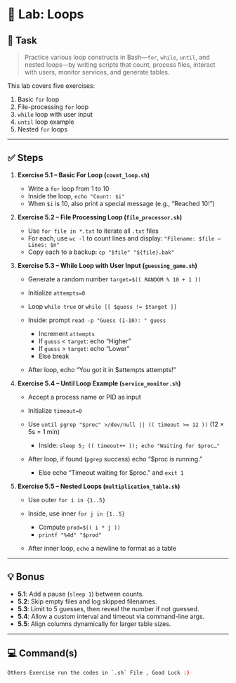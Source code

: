 # 🧪 Lab: Loops

## 📝 Task

> Practice various loop constructs in Bash—`for`, `while`, `until`, and nested loops—by writing scripts that count, process files, interact with users, monitor services, and generate tables.

This lab covers five exercises:

1. Basic `for` loop
2. File-processing `for` loop
3. `while` loop with user input
4. `until` loop example
5. Nested `for` loops

---

## ✅ Steps

1. **Exercise 5.1 – Basic For Loop (`count_loop.sh`)**

   * Write a `for` loop from 1 to 10
   * Inside the loop, `echo "Count: $i"`
   * When `$i` is 10, also print a special message (e.g., “Reached 10!”)

2. **Exercise 5.2 – File Processing Loop (`file_processor.sh`)**

   * Use `for file in *.txt` to iterate all `.txt` files
   * For each, use `wc -l` to count lines and display:
     `"Filename: $file – Lines: $n"`
   * Copy each to a backup: `cp "$file" "${file}.bak"`

3. **Exercise 5.3 – While Loop with User Input (`guessing_game.sh`)**

   * Generate a random number `target=$(( RANDOM % 10 + 1 ))`
   * Initialize `attempts=0`
   * Loop `while true` or `while [[ $guess != $target ]]`
   * Inside: prompt `read -p "Guess (1-10): " guess`

     * Increment `attempts`
     * If `guess` < `target`: echo “Higher”
     * If `guess` > `target`: echo “Lower”
     * Else break
   * After loop, echo “You got it in \$attempts attempts!”

4. **Exercise 5.4 – Until Loop Example (`service_monitor.sh`)**

   * Accept a process name or PID as input
   * Initialize `timeout=0`
   * Use `until pgrep "$proc" >/dev/null || (( timeout >= 12 ))` (12 × 5s = 1 min)

     * Inside: `sleep 5; (( timeout++ )); echo "Waiting for $proc…"`
   * After loop, if found (`pgrep` success) echo “\$proc is running.”

     * Else echo “Timeout waiting for \$proc.” and `exit 1`

5. **Exercise 5.5 – Nested Loops (`multiplication_table.sh`)**

   * Use outer `for i in {1..5}`
   * Inside, use inner `for j in {1..5}`

     * Compute `prod=$(( i * j ))`
     * `printf "%4d" "$prod"`
   * After inner loop, `echo` a newline to format as a table

---

## 💡 Bonus

* **5.1**: Add a pause (`sleep 1`) between counts.
* **5.2**: Skip empty files and log skipped filenames.
* **5.3**: Limit to 5 guesses, then reveal the number if not guessed.
* **5.4**: Allow a custom interval and timeout via command-line args.
* **5.5**: Align columns dynamically for larger table sizes.

---

## 💻 Command(s)

```bash
Others Exercise run the codes in `.sh` File , Good Luck :)
```
